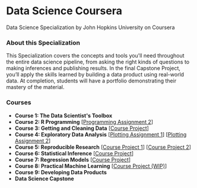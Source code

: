 # Data Science Coursera
Data Science Specialization by John Hopkins University on Coursera

### About this Specialization
This Specialization covers the concepts and tools you'll need throughout the entire data science pipeline, from asking the right kinds of questions to making inferences and publishing results. In the final Capstone Project, you’ll apply the skills learned by building a data product using real-world data. At completion, students will have a portfolio demonstrating their mastery of the material.

### Courses
* <b>Course 1: The Data Scientist's Toolbox</b>
* <b>Course 2: R Programming</b> [<a href="https://github.com/xujiachang1024/R_Programming">Programming Assignment 2</a>]
* <b>Course 3: Getting and Cleaning Data</b> [<a href="https://github.com/xujiachang1024/CleaningData_Project">Course Project</a>]
* <b>Course 4: Exploratory Data Analysis</b> [<a href="https://github.com/xujiachang1024/Exploratory_Plotting1">Plotting Assignment 1</a>] [<a href="https://github.com/xujiachang1024/Exploratory_Plotting2">Plotting Assignment 2</a>]
* <b>Course 5: Reproducible Research</b> [<a href="https://github.com/xujiachang1024/WalkingPattern_Analysis">Course Project 1</a>] [<a href="https://github.com/xujiachang1024/Storm_Analysis">Course Project 2</a>]
* <b>Course 6: Statistical Inference</b> [<a href="https://github.com/xujiachang1024/Inference_Project">Course Project</a>]
* <b>Course 7: Regression Models</b> [<a href="https://github.com/xujiachang1024/Regression_Project">Course Project</a>]
* <b>Course 8: Practical Machine Learning</b> [<a href="https://github.com/xujiachang1024/MachineLearning_Project">Course Project (WIP)</a>]
* <b>Course 9: Developing Data Products</b>
* <b>Data Science Capstone</b>
